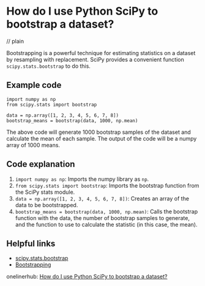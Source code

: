 # How do I use Python SciPy to bootstrap a dataset?
// plain

Bootstrapping is a powerful technique for estimating statistics on a dataset by resampling with replacement. SciPy provides a convenient function `scipy.stats.bootstrap` to do this.

## Example code

```
import numpy as np
from scipy.stats import bootstrap

data = np.array([1, 2, 3, 4, 5, 6, 7, 8])
bootstrap_means = bootstrap(data, 1000, np.mean)
```

The above code will generate 1000 bootstrap samples of the dataset and calculate the mean of each sample. The output of the code will be a numpy array of 1000 means.

## Code explanation


1. `import numpy as np`: Imports the numpy library as `np`.
2. `from scipy.stats import bootstrap`: Imports the bootstrap function from the SciPy stats module.
3. `data = np.array([1, 2, 3, 4, 5, 6, 7, 8])`: Creates an array of the data to be bootstrapped.
4. `bootstrap_means = bootstrap(data, 1000, np.mean)`: Calls the bootstrap function with the data, the number of bootstrap samples to generate, and the function to use to calculate the statistic (in this case, the mean).

## Helpful links

- [scipy.stats.bootstrap](https://docs.scipy.org/doc/scipy/reference/generated/scipy.stats.bootstrap.html)
- [Bootstrapping](https://en.wikipedia.org/wiki/Bootstrapping_(statistics))

onelinerhub: [How do I use Python SciPy to bootstrap a dataset?](https://onelinerhub.com/python-scipy/how-do-i-use-python-scipy-to-bootstrap-a-dataset)